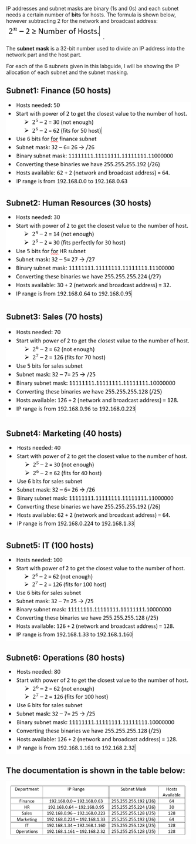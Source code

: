 IP addresses and subnet masks are binary (1s and 0s) and each subnet needs a certain number of **bits** for hosts. The formula is shown below, however subtracting 2 for the network and broadcast address: ![alt text](../snaps/Capture9.1.PNG).

The **subnet mask** is a 32-bit number used to divide an IP address into the network part and the host part.

For each of the 6 subnets given in this labguide, I will be showing the IP allocation of each subnet and the subnet masking.

## **Subnet1: Finance (50 hosts)**

![alt text](../snaps/Capture10.PNG)

## **Subnet2: Human Resources (30 hosts)**

![alt text](../snaps/Capture11.PNG)

## **Subnet3: Sales (70 hosts)**

![alt text](../snaps/Capture12.PNG)

## **Subnet4: Marketing (40 hosts)**

![alt text](../snaps/Capture13.PNG)

## **Subnet5: IT (100 hosts)**

![alt text](../snaps/Capture14.PNG)

## **Subnet6: Operations (80 hosts)**

![alt text](../snaps/Capture15.PNG)

## The documentation is shown in the table below:
![alt text](../snaps/Capture16.PNG)